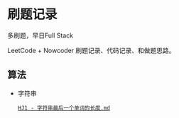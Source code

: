 # 刷题记录
多刷题，早日Full Stack

LeetCode + Nowcoder 刷题记录、代码记录、和做题思路。

## 算法
- 字符串

    [`HJ1 - 字符串最后一个单词的长度.md`](https://github.com/cat-lemonade/coding/blob/main/src/HJ1%20字符串最后一个单词的长度/字符串最后一个单词的长度.md)

